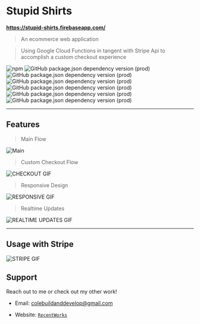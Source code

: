 # Stupid Shirts

**https://stupid-shirts.firebaseapp.com/**

> An ecommerce web application

> Using Google Cloud Functions in tangent with Stripe Api to accomplish a custom checkout experience

![npm](https://img.shields.io/npm/v/npm)
![GitHub package.json dependency version (prod)](https://img.shields.io/github/package-json/dependency-version/colebuildanddevelop/stupidshirts/react)
![GitHub package.json dependency version (prod)](https://img.shields.io/github/package-json/dependency-version/colebuildanddevelop/stupidshirts/redux)
![GitHub package.json dependency version (prod)](https://img.shields.io/github/package-json/dependency-version/colebuildanddevelop/stupidshirts/react-router-dom)
![GitHub package.json dependency version (prod)](https://img.shields.io/github/package-json/dependency-version/colebuildanddevelop/stupidshirts/express)
![GitHub package.json dependency version (prod)](https://img.shields.io/github/package-json/dependency-version/colebuildanddevelop/stupidshirts/@material-ui/core)
![GitHub package.json dependency version (prod)](https://img.shields.io/github/package-json/dependency-version/colebuildanddevelop/stupidshirts/redux-persist)

---

## Features

> Main Flow

![Main](https://github.com/Colebuildanddevelop/StupidShirts/blob/master/src/constants/addingItems.gif)

> Custom Checkout Flow

![CHECKOUT GIF](https://github.com/Colebuildanddevelop/StupidShirts/blob/master/src/constants/checkout.gif)

> Responsive Design

![RESPONSIVE GIF](https://github.com/Colebuildanddevelop/StupidShirts/blob/master/src/constants/responsive.gif)

> Realtime Updates

![REALTIME UPDATES GIF](https://github.com/Colebuildanddevelop/StupidShirts/blob/master/src/constants/realtimeUpdates.gif)

---

## Usage with Stripe 

![STRIPE GIF](https://github.com/Colebuildanddevelop/StupidShirts/blob/master/src/constants/stripe.gif)

## Support

Reach out to me or check out my other work!

- Email: colebuildanddevelop@gmail.com

- Website: <a href="https://portfolio-5e35d.firebaseapp.com/" target="_blank">`RecentWorks`</a>

